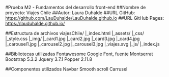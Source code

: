 #Prueba M2 - Fundamentos del desarrollo front-end
##Nombre de proyecto: Viajes Chile
##Autor: Laura Duhalde
##URL GitHub: https://github.com/LauDuhalde/LauDuhalde.github.io
##URL GitHub Pages: https://lauduhalde.github.io/

##Estructura de archivos
viajesChile/
|_index.html
|_assets/
    |_css/
        |_style.css
    |_img/
        |_card1.jpg
        |_card2.jpg
        |_card3.jpg
        |_card4.jpg
        |_carousel1.jpg
        |_carousel2.jpg
        |_carousel3.jpg
        |_viajes.svg
    |_js/
        |_index.js

##Bibliotecas utilizadas
Fontawesome
Google Font, fuente Montserrat
Bootstrap 5.3.2
Jquery 3.7.1
Popper 2.11.8

##Componentes utilizados
Navbar
Smooth scroll
Carrusel


